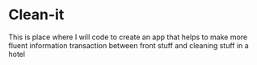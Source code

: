 # Clean-it
This is place where I will code to create an app that helps to make more fluent information transaction between front stuff and cleaning stuff in a hotel
